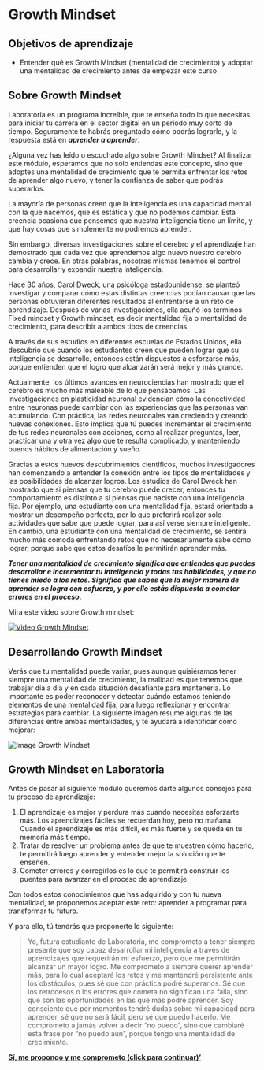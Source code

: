 # Growth Mindset
## Objetivos de aprendizaje
- Entender qué es Growth Mindset (mentalidad de crecimiento) y adoptar una mentalidad de crecimiento antes de empezar este curso

## Sobre Growth Mindset
Laboratoria es un programa increíble, que te enseña todo lo que necesitas para iniciar tu carrera en el sector digital en un periodo muy corto de tiempo. Seguramente te habrás preguntado cómo podrás lograrlo, y la respuesta está en _**aprender a aprender**_.

¿Alguna vez has leído o escuchado algo sobre Growth Mindset? Al finalizar este módulo, esperamos que no solo entiendas este concepto, sino que adoptes una mentalidad de crecimiento que te permita enfrentar los retos de aprender algo nuevo, y tener la confianza de saber que podrás superarlos.

La mayoría de personas creen que la inteligencia es una capacidad mental con la que nacemos, que es estática y que no podemos cambiar. Esta creencia ocasiona que pensemos que nuestra inteligencia tiene un límite, y que hay cosas que simplemente no podremos aprender.

Sin embargo, diversas investigaciones sobre el cerebro y el aprendizaje han demostrado que cada vez que aprendemos algo nuevo nuestro cerebro cambia y crece. En otras palabras, nosotras mismas tenemos el control para desarrollar y expandir nuestra inteligencia.

Hace 30 años, Carol Dweck, una psicóloga estadounidense, se planteó investigar y comparar cómo estas distintas creencias podían causar que las personas obtuvieran diferentes resultados al enfrentarse a un reto de aprendizaje. Después de varias investigaciones, ella acuñó los términos Fixed mindset y Growth mindset, es decir mentalidad fija o mentalidad de crecimiento, para describir a ambos tipos de creencias.

A través de sus estudios en diferentes escuelas de Estados Unidos, ella descubrió que cuando los estudiantes creen que pueden lograr que su inteligencia se desarrolle, entonces están dispuestos a esforzarse más, porque entienden que el logro que alcanzarán será mejor y más grande.

Actualmente, los últimos avances en neurociencias han mostrado que el cerebro es mucho más maleable de lo que pensábamos. Las investigaciones en plasticidad neuronal evidencian cómo la conectividad entre neuronas puede cambiar con las experiencias que las personas van acumulando. Con práctica, las redes neuronales van creciendo y creando nuevas conexiones. Esto implica que tú puedes incrementar el crecimiento de tus redes neuronales con acciones, como al realizar preguntas, leer, practicar una y otra vez algo que te resulta complicado, y manteniendo buenos hábitos de alimentación y sueño.

Gracias a estos nuevos descubrimientos científicos, muchos investigadores han comenzando a entender la conexión entre los tipos de mentalidades y las posibilidades de alcanzar logros. Los estudios de Carol Dweck han mostrado que si piensas que tu cerebro puede crecer, entonces tu comportamiento es distinto a si piensas que naciste con una inteligencia fija. Por ejemplo, una estudiante con una mentalidad fija, estará orientada a mostrar un desempeño perfecto, por lo que preferirá realizar solo actividades que sabe que puede lograr, para así verse siempre inteligente. En cambio, una estudiante con una mentalidad de crecimiento, se sentirá mucho más cómoda enfrentando retos que no necesariamente sabe cómo lograr, porque sabe que estos desafíos le permitirán aprender más.

_**Tener una mentalidad de crecimiento significa que entiendes que puedes desarrollar e incrementar tu inteligencia y todas tus habilidades, y que no tienes miedo a los retos. Significa que sabes que la mejor manera de aprender se logra con esfuerzo, y por ello estás dispuesta a cometer errores en el proceso.**_

Mira este video sobre Growth mindset:

[![Video Growth Mindset](http://img.youtube.com/vi/pN34FNbOKXc/0.jpg)](http://www.youtube.com/watch?v=pN34FNbOKXc)


## Desarrollando Growth Mindset
Verás que tu mentalidad puede variar, pues aunque quisiéramos tener siempre una mentalidad de crecimiento, la realidad es que tenemos que trabajar día a día y en cada situación desafiante para mantenerla. Lo importante es poder reconocer y detectar cuándo estamos teniendo elementos de una mentalidad fija, para luego reflexionar y encontrar estrategias para cambiar.
La siguiente imagen resume algunas de las diferencias entre ambas mentalidades, y te ayudará a identificar cómo mejorar:

![Image Growth Mindset](https://infoes.examtime.com/files/2015/10/Mentalidad-Fija-vs-Mentalidad-de-Crecimiento.jpg)

## Growth Mindset en Laboratoria
Antes de pasar al siguiente módulo queremos darte algunos consejos para tu proceso de aprendizaje:
1. El aprendizaje es mejor y perdura más cuando necesitas esforzarte más. Los aprendizajes fáciles se recuerdan hoy, pero no mañana. Cuando el aprendizaje es más difícil, es más fuerte y se queda en tu memoria más tiempo.
2. Tratar de resolver un problema antes de que te muestren cómo hacerlo, te permitirá luego aprender y entender mejor la solución que te enseñen.
3. Cometer errores y corregirlos es lo que te permitirá construir los puentes para avanzar en el proceso de aprendizaje.

Con todos estos conocimientos que has adquirido y con tu nueva mentalidad, te proponemos aceptar este reto: aprender a programar para transformar tu futuro.

Y para ello, tú tendrás que proponerte lo siguiente:

> Yo, futura estudiante de Laboratoria, me comprometo a tener siempre presente que soy capaz desarrollar mi inteligencia a través de aprendizajes que requerirán mi esfuerzo, pero que me permitirán alcanzar un mayor logro. Me comprometo a siempre querer aprender más, para lo cual aceptaré los retos y me mantendré persistente ante los obstáculos, pues sé que con práctica podré superarlos. Sé que los retrocesos o los errores que cometa no significan una falla, sino que son las oportunidades en las que más podré aprender. Soy consciente que por momentos tendré dudas sobre mi capacidad para aprender, sé que no será fácil, pero sé que puedo hacerlo. Me comprometo a jamás volver a decir “no puedo”, sino que cambiaré esta frase por “no puedo aún”, porque tengo una mentalidad de crecimiento.

**[Sí, me propongo y me comprometo (click para continuar)’](02-why-learn-to-code.md)**
